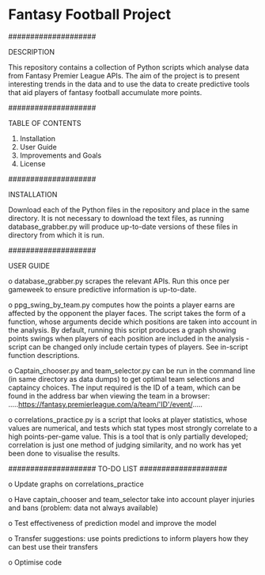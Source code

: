 # Fantasy Football Project


####################

DESCRIPTION


This repository contains a collection of Python scripts which analyse data from Fantasy Premier League APIs. The aim of the project is to present interesting trends in the data and to use the data to create predictive tools that aid players of fantasy football accumulate more points.


####################

TABLE OF CONTENTS


1. Installation
2. User Guide
3. Improvements and Goals
4. License


####################

INSTALLATION


Download each of the Python files in the repository and place in the same directory. It is not necessary to download the text files, as running database_grabber.py will produce up-to-date versions of these files in directory from which it is run.


####################

USER GUIDE

o database_grabber.py scrapes the relevant APIs. Run this once per gameweek to ensure predictive information is up-to-date.

o ppg_swing_by_team.py computes how the points a player earns are affected by the opponent the player faces. The script takes the form of a function, whose arguments decide which positions are taken into account in the analysis. By default, running this script produces a graph showing points swings when players of each position are included in the analysis - script can be changed only include certain types of players. See in-script function descriptions.

o Captain_chooser.py and team_selector.py can be run in the command line (in same directory as data dumps) to get optimal team selections and captaincy choices. The input required is the ID of a team, which can be found in the address bar when viewing the team in a browser: .....https://fantasy.premierleague.com/a/team/'ID'/event/.....

o correlations_practice.py is a script that looks at player statistics, whose values are numerical, and tests which stat types most strongly correlate to a high points-per-game value. This is a tool that is only partially developed; correlation is just one method of judging similarity, and no work has yet been done to visualise the results.

####################
TO-DO LIST
####################

o Update graphs on correlations_practice

o Have captain_chooser and team_selector take into account player injuries and bans (problem: data not always available)

o Test effectiveness of prediction model and improve the model

o Transfer suggestions: use points predictions to inform players how they can best use their transfers

o Optimise code

